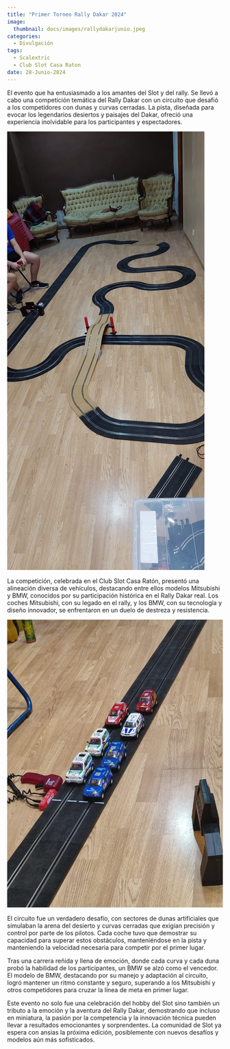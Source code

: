 ```yaml
---
title: "Primer Torneo Rally Dakar 2024"
image: 
  thumbnail: docs/images/rallydakarjunio.jpeg
categories:
  - Divulgación
tags:
  - Scalextric
  - Club Slot Casa Raton
date: 28-Junio-2024
---
```


El evento que ha entusiasmado a los amantes del Slot y del rally. Se llevó a cabo una competición temática del Rally Dakar con un circuito que desafió a los competidores con dunas y curvas cerradas. La pista, diseñada para evocar los legendarios desiertos y paisajes del Dakar, ofreció una experiencia inolvidable para los participantes y espectadores.

![](../docs/images/evento_junio_2024_01.jpeg)

La competición, celebrada en el Club Slot Casa Ratón, presentó una alineación diversa de vehículos, destacando entre ellos modelos Mitsubishi y BMW, conocidos por su participación histórica en el Rally Dakar real. Los coches Mitsubishi, con su legado en el rally, y los BMW, con su tecnología y diseño innovador, se enfrentaron en un duelo de destreza y resistencia.

![](../docs/images/evento_junio_2024_02.jpeg)

El circuito fue un verdadero desafío, con sectores de dunas artificiales que simulaban la arena del desierto y curvas cerradas que exigían precisión y control por parte de los pilotos. Cada coche tuvo que demostrar su capacidad para superar estos obstáculos, manteniéndose en la pista y manteniendo la velocidad necesaria para competir por el primer lugar.

Tras una carrera reñida y llena de emoción, donde cada curva y cada duna probó la habilidad de los participantes, un BMW se alzó como el vencedor. El modelo de BMW, destacando por su manejo y adaptación al circuito, logró mantener un ritmo constante y seguro, superando a los Mitsubishi y otros competidores para cruzar la línea de meta en primer lugar.

Este evento no solo fue una celebración del hobby del Slot sino también un tributo a la emoción y la aventura del Rally Dakar, demostrando que incluso en miniatura, la pasión por la competencia y la innovación técnica pueden llevar a resultados emocionantes y sorprendentes. La comunidad de Slot ya espera con ansias la próxima edición, posiblemente con nuevos desafíos y modelos aún más sofisticados.
